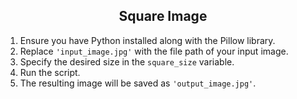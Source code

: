 <h2 style="text-align: center;">Square Image</h2>

1. Ensure you have Python installed along with the Pillow library.
2. Replace `'input_image.jpg'` with the file path of your input image.
3. Specify the desired size in the `square_size` variable.
4. Run the script.
5. The resulting image will be saved as `'output_image.jpg'`.
